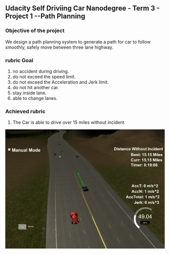 
## Udacity Self Driviing Car Nanodegree - Term 3 - Project 1 --Path Planning

### Objective of the project
 We design a path planning system to generate a path for car to follow smoothly, safely move between three lane highway.

### rubric Goal
1. no accident during driving. 
2. do not exceed the speed limit.
3. do not exceed the Acceleration and Jerk limit.
4. do not hit another car.
5. stay inside lane.
6. able to change lanes.

### Achieved rubric 
1. The Car is able to drive over 15 miles without incident
<img src = "./RM_image/image1.png">

